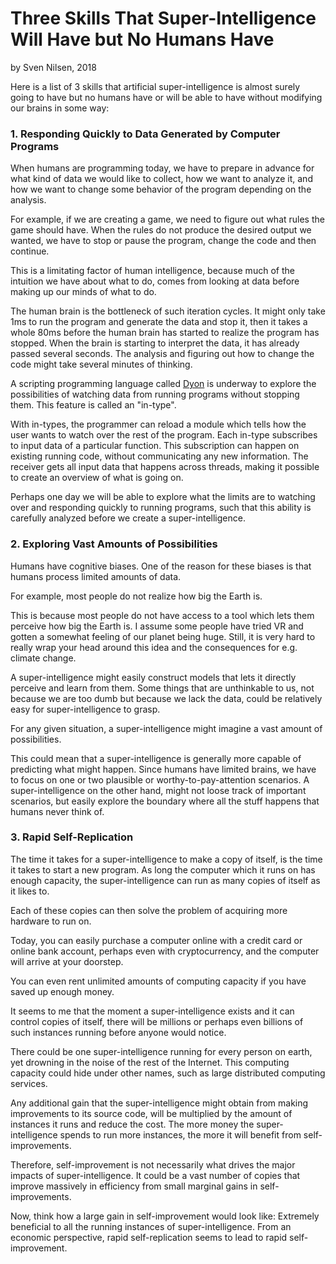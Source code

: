 # Three Skills That Super-Intelligence Will Have but No Humans Have
by Sven Nilsen, 2018

Here is a list of 3 skills that artificial super-intelligence is almost surely going to have
but no humans have or will be able to have without modifying our brains in some way:

### 1. Responding Quickly to Data Generated by Computer Programs

When humans are programming today, we have to prepare in advance for what kind of data we would like to collect,
how we want to analyze it, and how we want to change some behavior of the program depending on the analysis.

For example, if we are creating a game,
we need to figure out what rules the game should have.
When the rules do not produce the desired output we wanted,
we have to stop or pause the program, change the code and then continue.

This is a limitating factor of human intelligence, because much of the intuition we have about
what to do, comes from looking at data before making up our minds of what to do.

The human brain is the bottleneck of such iteration cycles.
It might only take 1ms to run the program and generate the data and stop it,
then it takes a whole 80ms before the human brain has started to realize the program has stopped.
When the brain is starting to interpret the data, it has already passed several seconds.
The analysis and figuring out how to change the code might take several minutes of thinking.

A scripting programming language called [Dyon](https://github.com/pistondevelopers/dyon) is underway
to explore the possibilities of watching data from running programs without stopping them.
This feature is called an "in-type".

With in-types, the programmer can reload a module which tells how the user wants to
watch over the rest of the program.
Each in-type subscribes to input data of a particular function.
This subscription can happen on existing running code, without communicating any new information.
The receiver gets all input data that happens across threads, making it possible to
create an overview of what is going on.

Perhaps one day we will be able to explore what the limits are to watching over
and responding quickly to running programs,
such that this ability is carefully analyzed before we create a super-intelligence.

### 2. Exploring Vast Amounts of Possibilities

Humans have cognitive biases.
One of the reason for these biases is that humans process limited amounts of data.

For example, most people do not realize how big the Earth is.

This is because most people do not have access to a tool which lets them perceive how big the Earth is.
I assume some people have tried VR and gotten a somewhat feeling of our planet being huge.
Still, it is very hard to really wrap your head around this idea and the consequences for e.g. climate change.

A super-intelligence might easily construct models that lets it directly perceive and learn from them.
Some things that are unthinkable to us, not because we are too dumb but because we lack the data,
could be relatively easy for super-intelligence to grasp.

For any given situation, a super-intelligence might imagine a vast amount of possibilities.

This could mean that a super-intelligence is generally more capable of predicting what might happen.
Since humans have limited brains, we have to focus on one or two plausible or worthy-to-pay-attention scenarios.
A super-intelligence on the other hand, might not loose track of important scenarios,
but easily explore the boundary where all the stuff happens that humans never think of.

### 3. Rapid Self-Replication

The time it takes for a super-intelligence to make a copy of itself,
is the time it takes to start a new program.
As long the computer which it runs on has enough capacity,
the super-intelligence can run as many copies of itself as it likes to.

Each of these copies can then solve the problem of acquiring more hardware to run on.

Today, you can easily purchase a computer online with a credit card or online bank account,
perhaps even with cryptocurrency, and the computer will arrive at your doorstep.

You can even rent unlimited amounts of computing capacity if you have saved up enough money.

It seems to me that the moment a super-intelligence exists and it can control copies of itself,
there will be millions or perhaps even billions of such instances running before anyone would notice.

There could be one super-intelligence running for every person on earth,
yet drowning in the noise of the rest of the Internet.
This computing capacity could hide under other names, such as large distributed computing services.

Any additional gain that the super-intelligence might obtain from making improvements to its source code,
will be multiplied by the amount of instances it runs and reduce the cost.
The more money the super-intelligence spends to run more instances, the more it will benefit from self-improvements.

Therefore, self-improvement is not necessarily what drives the major impacts of super-intelligence.
It could be a vast number of copies that improve massively in efficiency from small marginal gains in self-improvements.

Now, think how a large gain in self-improvement would look like: Extremely beneficial to all the running instances of super-intelligence.
From an economic perspective, rapid self-replication seems to lead to rapid self-improvement.
